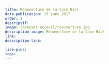 ```yaml
---
title: Réouverture de la Case Bio!
date-publication: 17 janv 2017
order: 1
descriptif:
image: carousel-acceuil/reouverture.jpg
description-image: Réouverture de la Case Bio!
link: 
description-link:

lire-plus: 
tags: 
---
```

